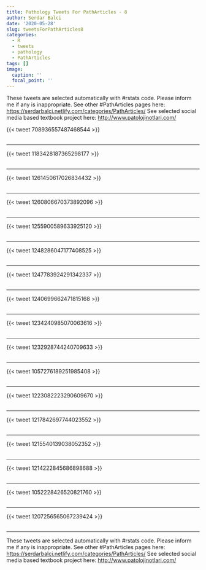 ```yaml
---
title: Pathology Tweets For PathArticles - 8
author: Serdar Balci
date: '2020-05-28'
slug: tweetsForPathArticles8
categories:
  - R
  - tweets
  - pathology
  - PathArticles
tags: []
image:
  caption: ''
  focal_point: ''
---
```



These tweets are selected automatically with #rstats code. Please inform me if any is inappropriate.
See other #PathArticles pages here: https://serdarbalci.netlify.com/categories/PathArticles/ 
See selected social media based textbook project here: http://www.patolojinotlari.com/

{{< tweet 708936557487468544 >}}
<br>
<br>
<hr>
{{< tweet 1183428187365298177 >}}
<br>
<br>
<hr>
{{< tweet 1261450617026834432 >}}
<br>
<br>
<hr>
{{< tweet 1260806670373892096 >}}
<br>
<br>
<hr>
{{< tweet 1255900589633925120 >}}
<br>
<br>
<hr>
{{< tweet 1248286047177408525 >}}
<br>
<br>
<hr>
{{< tweet 1247783924291342337 >}}
<br>
<br>
<hr>
{{< tweet 1240699662471815168 >}}
<br>
<br>
<hr>
{{< tweet 1234240985070063616 >}}
<br>
<br>
<hr>
{{< tweet 1232928744240709633 >}}
<br>
<br>
<hr>
{{< tweet 1057276189251985408 >}}
<br>
<br>
<hr>
{{< tweet 1223082223290609670 >}}
<br>
<br>
<hr>
{{< tweet 1217842697744023552 >}}
<br>
<br>
<hr>
{{< tweet 1215540139038052352 >}}
<br>
<br>
<hr>
{{< tweet 1214222845686898688 >}}
<br>
<br>
<hr>
{{< tweet 1052228426520821760 >}}
<br>
<br>
<hr>
{{< tweet 1207256565067239424 >}}
<br>
<br>
<hr>


These tweets are selected automatically with #rstats code. Please inform me if any is inappropriate.
See other #PathArticles pages here: https://serdarbalci.netlify.com/categories/PathArticles/ 
See selected social media based textbook project here: http://www.patolojinotlari.com/
